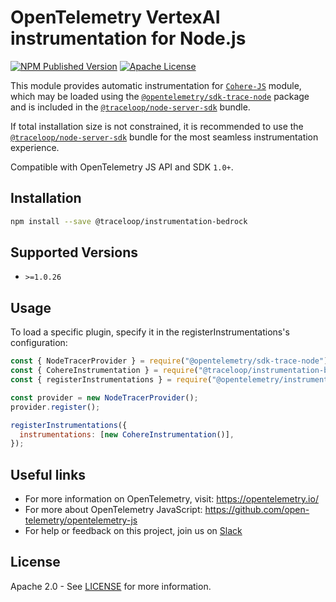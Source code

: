 # OpenTelemetry VertexAI instrumentation for Node.js

[![NPM Published Version][npm-img]][npm-url]
[![Apache License][license-image]][license-image]

This module provides automatic instrumentation for [`Cohere-JS`](https://www.npmjs.com/package/cohere-js) module, which may be loaded using the [`@opentelemetry/sdk-trace-node`](https://github.com/open-telemetry/opentelemetry-js/tree/main/packages/opentelemetry-sdk-trace-node) package and is included in the [`@traceloop/node-server-sdk`](https://www.npmjs.com/package/@traceloop/node-server-sdk) bundle.

If total installation size is not constrained, it is recommended to use the [`@traceloop/node-server-sdk`](https://www.npmjs.com/package/@traceloop/node-server-sdk) bundle for the most seamless instrumentation experience.

Compatible with OpenTelemetry JS API and SDK `1.0+`.

## Installation

```bash
npm install --save @traceloop/instrumentation-bedrock
```

## Supported Versions

- `>=1.0.26`

## Usage

To load a specific plugin, specify it in the registerInstrumentations's configuration:

```js
const { NodeTracerProvider } = require("@opentelemetry/sdk-trace-node");
const { CohereInstrumentation } = require("@traceloop/instrumentation-bedrock");
const { registerInstrumentations } = require("@opentelemetry/instrumentation");

const provider = new NodeTracerProvider();
provider.register();

registerInstrumentations({
  instrumentations: [new CohereInstrumentation()],
});
```

## Useful links

- For more information on OpenTelemetry, visit: <https://opentelemetry.io/>
- For more about OpenTelemetry JavaScript: <https://github.com/open-telemetry/opentelemetry-js>
- For help or feedback on this project, join us on [Slack][slack-url]

## License

Apache 2.0 - See [LICENSE][license-url] for more information.

[slack-url]: https://traceloop.com/slack
[license-url]: https://github.com/traceloop/openllmetry-js/blob/main/LICENSE
[license-image]: https://img.shields.io/badge/license-Apache_2.0-green.svg?style=flat
[npm-url]: https://www.npmjs.com/package/@traceloop/instrumentation-openai
[npm-img]: https://badge.fury.io/js/%40traceloop%2Finstrumentation-openai.svg
